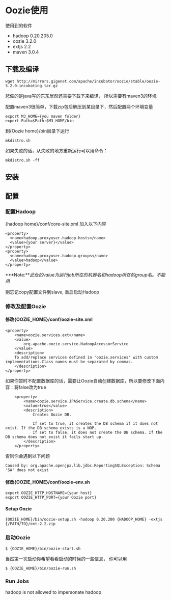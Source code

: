 # Oozie使用

使用到的软件

- hadoop 0.20.205.0
- oozie  3.2.0
- extjs  2.2
- maven  3.0.4

## 下载及编译
	wget http://mirrors.gigenet.com/apache/incubator/oozie/stable/oozie-3.2.0-incubating.tar.gz

悲催的是java写的东东居然还需要下载下来编译， 所以需要有maven3的环境

配置maven3很简单，下载zip包后解压到某目录下，然后配置两个环境变量

	export M3_HOME={you maven folder}
	export Path=$Path:$M3_HOME/bin

到{Oozie home}/bin目录下运行

	mkdistro.sh

如果失败的话，从失败的地方重新运行可以用命令：      

	mkdistro.sh -ff


## 安装

## 配置
### 配置Hadoop
{hadoop home}/conf/core-site.xml 加入以下内容

	<property>
	  <name>hadoop.proxyuser.hadoop.hosts</name>
	  <value>{your server}</value>
	</property>
	<property>
	  <name>hadoop.proxyuser.hadoop.groups</name>
	  <value>hadoop</value>
	</property>

***Note:***此处的value为运行job所在的机器名和hadoop所在的group名。不能用*

别忘记copy配置文件到slave, 重启启动Hadoop

### 修改及配置Oozie

#### 修改{OOZIE_HOME}/conf/oozie-site.xml

	<property>
		<name>oozie.services.ext</name>
		<value>
			org.apache.oozie.service.HadoopAccessorService
		</value>
		<description>
		To add/replace services defined in 'oozie.services' with custom implementations.Class names must be separated by commas.
		</description>
	</property>



如果你暂时不配置数据库的话，需要让Oozie自动创建数据库，所以要修改下面内容：将false改为true

		<property>
		    <name>oozie.service.JPAService.create.db.schema</name>
		    <value>true</value>
		    <description>
		        Creates Oozie DB.

		        If set to true, it creates the DB schema if it does not exist. If the DB schema exists is a NOP.
		        If set to false, it does not create the DB schema. If the DB schema does not exist it fails start up.
		    </description>
		</property>

否则你会遇到以下问题 

	Caused by: org.apache.openjpa.lib.jdbc.ReportingSQLException: Schema 'SA' does not exist

#### 修改{OOZIE_HOME}/conf/oozie-env.sh

	export OOZIE_HTTP_HOSTNAME={your host}
	export OOZIE_HTTP_PORT={your Oozie port}


#### Setup Oozie

	{OOZIE_HOME}/bin/oozie-setup.sh -hadoop 0.20.200 {HADOOP_HOME} -extjs {/PATH/TO}/ext-2.2.zip

### 启动Oozie

	$ {OOZIE_HOME}/bin/oozie-start.sh

当然第一次启动你希望看看启动的时候的一些信息， 你可以用

	$ {OOZIE_HOME}/bin/oozie-run.sh	



### Run Jobs



hadoop is not allowed to impersonate hadoop



